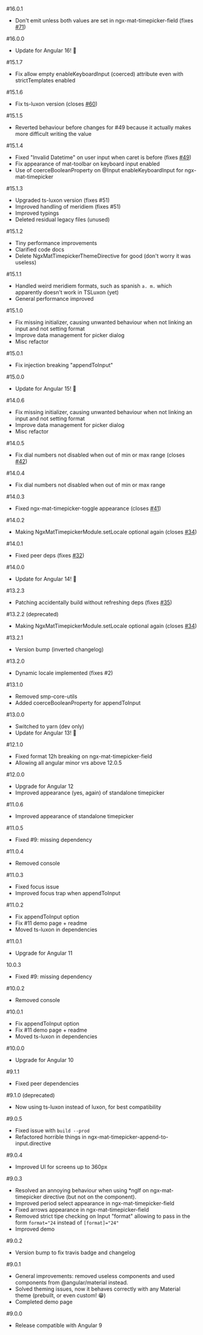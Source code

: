 #16.0.1
* Don't emit unless both values are set in ngx-mat-timepicker-field (fixes [#71](https://github.com/tonysamperi/ngx-mat-timepicker/issues/71))

#16.0.0
* Update for Angular 16! 🎉

#15.1.7
* Fix allow empty enableKeyboardInput (coerced) attribute even with strictTemplates enabled

#15.1.6
* Fix ts-luxon version (closes [#60](https://github.com/tonysamperi/ngx-mat-timepicker/issues/60))

#15.1.5
* Reverted behaviour before changes for #49 because it actually makes more difficult writing the value

#15.1.4
* Fixed "Invalid Datetime" on user input when caret is before (fixes [#49](https://github.com/tonysamperi/ngx-mat-timepicker/issues/49))
* Fix appearance of mat-toolbar on keyboard input enabled
* Use of coerceBooleanProperty on @Input enableKeyboardInput for ngx-mat-timepicker 

#15.1.3
* Upgraded ts-luxon version (fixes #51)
* Improved handling of meridiem (fixes #51)
* Improved typings
* Deleted residual legacy files (unused)

#15.1.2
* Tiny performance improvements
* Clarified code docs
* Delete NgxMatTimepickerThemeDirective for good (don't worry it was useless)

#15.1.1
* Handled weird meridiem formats, such as spanish `a. m.` which apparently doesn't work in TSLuxon (yet)
* General performance improved 

#15.1.0
* Fix missing initializer, causing unwanted behaviour when not linking an input and not setting format
* Improve data management for picker dialog
* Misc refactor

#15.0.1
* Fix injection breaking "appendToInput"

#15.0.0
* Update for Angular 15! 🎉

#14.0.6
* Fix missing initializer, causing unwanted behaviour when not linking an input and not setting format
* Improve data management for picker dialog
* Misc refactor

#14.0.5
* Fix dial numbers not disabled when out of min or max range (closes [#42](https://github.com/tonysamperi/ngx-mat-timepicker/issues/42))

#14.0.4
* Fix dial numbers not disabled when out of min or max range

#14.0.3
* Fixed ngx-mat-timepicker-toggle appearance (closes [#41](https://github.com/tonysamperi/ngx-mat-timepicker/issues/41))

#14.0.2
* Making NgxMatTimepickerModule.setLocale optional again (closes [#34](https://github.com/tonysamperi/ngx-mat-timepicker/issues/34))

#14.0.1
* Fixed peer deps (fixes [#32](https://github.com/tonysamperi/ngx-mat-timepicker/issues/32))

#14.0.0
* Update for Angular 14! 🎉

#13.2.3
* Patching accidentally build without refreshing deps (fixes [#35](https://github.com/tonysamperi/ngx-mat-timepicker/issues/35))

#13.2.2 (deprecated)
* Making NgxMatTimepickerModule.setLocale optional again (closes [#34](https://github.com/tonysamperi/ngx-mat-timepicker/issues/34))

#13.2.1
* Version bump (inverted changelog)

#13.2.0
* Dynamic locale implemented (fixes #2)

#13.1.0
* Removed smp-core-utils
* Added coerceBooleanProperty for appendToInput

#13.0.0
* Switched to yarn (dev only)
* Update for Angular 13! 🎉

#12.1.0
* Fixed format 12h breaking on ngx-mat-timepicker-field
* Allowing all angular minor vrs above 12.0.5

#12.0.0
* Upgrade for Angular 12
* Improved appearance (yes, again) of standalone timepicker

#11.0.6
* Improved appearance of standalone timepicker

#11.0.5
* Fixed #9: missing dependency

#11.0.4
* Removed console

#11.0.3
* Fixed focus issue
* Improved focus trap when appendToInput

#11.0.2
* Fix appendToInput option
* Fix #11 demo page + readme
* Moved ts-luxon in dependencies

#11.0.1
* Upgrade for Angular 11

10.0.3
* Fixed #9: missing dependency

#10.0.2
* Removed console

#10.0.1
* Fix appendToInput option
* Fix #11 demo page + readme
* Moved ts-luxon in dependencies

#10.0.0
* Upgrade for Angular 10

#9.1.1
* Fixed peer dependencies

#9.1.0 (deprecated)
* Now using ts-luxon instead of luxon, for best compatibility

#9.0.5
* Fixed issue with `build --prod`
* Refactored horrible things in ngx-mat-timepicker-append-to-input.directive

#9.0.4
* Improved UI for screens up to 360px

#9.0.3
* Resolved an annoying behaviour when using *ngIf on ngx-mat-timepicker directive (but not on the component). 
* Improved period select appearance in ngx-mat-timepicker-field
* Fixed arrows appearance in ngx-mat-timepicker-field
* Removed strict tipe checking on Input "format" allowing to pass in the form `format="24` instead of `[format]="24"`
* Improved demo

#9.0.2
* Version bump to fix travis badge and changelog

#9.0.1
* General improvements: removed useless components and used components from @angular/material instead.
* Solved theming issues, now it behaves correctly with any Material theme (prebuilt, or even custom! 😁)
* Completed demo page 

#9.0.0
* Release compatible with Angular 9
